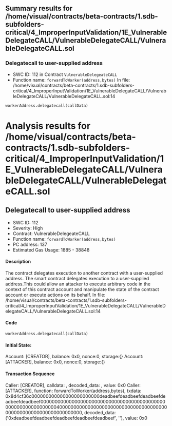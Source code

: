 ## Summary results for /home/visual/contracts/beta-contracts/1.sdb-subfolders-critical/4_ImproperInputValidation/1E_VulnerableDelegateCALL/VulnerableDelegateCALL/VulnerableDelegateCALL.sol
### Delegatecall to user-supplied address
- SWC ID: 112 in Contract `VulnerableDelegeateCALL`
- Function name: `forwardToWorker(address,bytes)`
In file: /home/visual/contracts/beta-contracts/1.sdb-subfolders-critical/4_ImproperInputValidation/1E_VulnerableDelegateCALL/VulnerableDelegateCALL/VulnerableDelegateCALL.sol:14
```
workerAddress.delegatecall(callData)
```
# Analysis results for /home/visual/contracts/beta-contracts/1.sdb-subfolders-critical/4_ImproperInputValidation/1E_VulnerableDelegateCALL/VulnerableDelegateCALL/VulnerableDelegateCALL.sol

## Delegatecall to user-supplied address
- SWC ID: 112
- Severity: High
- Contract: VulnerableDelegeateCALL
- Function name: `forwardToWorker(address,bytes)`
- PC address: 137
- Estimated Gas Usage: 1885 - 38848

#### Description

The contract delegates execution to another contract with a user-supplied address.
The smart contract delegates execution to a user-supplied address.This could allow an attacker to execute arbitrary code in the context of this contract account and manipulate the state of the contract account or execute actions on its behalf.
In file: /home/visual/contracts/beta-contracts/1.sdb-subfolders-critical/4_ImproperInputValidation/1E_VulnerableDelegateCALL/VulnerableDelegateCALL/VulnerableDelegateCALL.sol:14

#### Code

```
workerAddress.delegatecall(callData)
```

#### Initial State:

Account: [CREATOR], balance: 0x0, nonce:0, storage:{}
Account: [ATTACKER], balance: 0x0, nonce:0, storage:{}

#### Transaction Sequence

Caller: [CREATOR], calldata: , decoded_data: , value: 0x0
Caller: [ATTACKER], function: forwardToWorker(address,bytes), txdata: 0x8d4cf36c000000000000000000000000deadbeefdeadbeefdeadbeefdeadbeefdeadbeef00000000000000000000000000000000000000000000000000000000000000400000000000000000000000000000000000000000000000000000000000000000, decoded_data: ('0xdeadbeefdeadbeefdeadbeefdeadbeefdeadbeef', ''), value: 0x0


